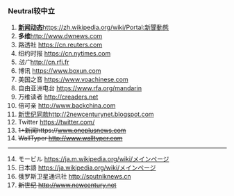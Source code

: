 ### Neutral较中立
1. <u>**新闻动态**</u>https://zh.wikipedia.org/wiki/Portal:新聞動態
2. **多维**http://www.dwnews.com
3. 路透社 https://cn.reuters.com
0. 纽约时报 https://cn.nytimes.com
4. *法广*http://cn.rfi.fr
5. 博讯 https://www.boxun.com
6. 美国之音 https://www.voachinese.com
7. 自由亚洲电台 https://www.rfa.org/mandarin
8. 万维读者 http://creaders.net
9. 倍可亲 http://www.backchina.com
10. <u>新世纪同款</u>http://2newcenturynet.blogspot.com
11. Twitter https://twitter.com/
12. ~~1+新闻https://www.oneplusnews.com~~
13. ~~WallTyper http://www.walltyper.com~~
---
14. モービル
https://ja.m.wikipedia.org/wiki/メインページ
15. 日本語
https://ja.wikipedia.org/wiki/メインページ
16. 俄罗斯卫星通讯社 http://sputniknews.cn
17. ~~新世纪 http://www.newcentury.net~~